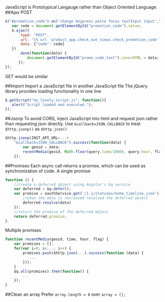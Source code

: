 JavaScript is Prototypical Langauge rather than Object Oriented Language.
##Ajax
POST
```javascript
$("#promotion_code").on('change keypress paste focus textInput input',function(){
   var code = document.getElementById("promotion_code").value;
   $.ajax({
       type: "POST",
       url: "{% url 'product_app.check_out_views.check_promotion_code' %}",
       data: {"code": code}
   })
      .done(function(data) {
          document.getElementById("promo_code_test").innerHTML = data;
      });
});
```

GET would be similar

##Import
Import a JavaScript file in another JavaScript file
The jQuery library provides loading functionality in one line

```javascript
$.getScript("my_lovely_script.js", function(){
   alert("Script loaded and executed.");
});
```

##Jsonp
To avoid CORS, inject JavaScript into html and request json rather than requesting json directly.
Use `&callback=JSON_CALLBACK` to treat `$http.jsonp()` as `$http.json()`
```javascript
$http.jsonp(INST_API_URL+...+
    "&callback=JSON_CALLBACK").success(function(data) {
        var geoid = data;
        recentMedia(geoid, Math.floor(query.time/1000), query.hour, flag);  // UNIX stamp
    });
```

##Promises
Each async call returns a promise, which can be used as synchronization of code.
A single promise
```javascript
function () {
    //create a deferred object using Angular's $q service
    var deferred = $q.defer();
    var promise = oauthService.get('/1.1/statuses/home_timeline.json').done(function(data) {
        //when the data is retrieved resolved the deferred object
        deferred.resolve(data)
    });
    //return the promise of the deferred object
    return deferred.promise;
}
```

Multiple promises
```javascript
function recentMedia(geoid, time, hour, flag) {
    var promises = [];
    for(var i=0; i<...; i++) {
        promises.push($http.json(...).success(function (data) {
           ...
        }));
    }
    $q.all(promises).then(function() {
        ...
    });
}
```

##Clean an array
Prefer `array.length = 0` over `array = [];`